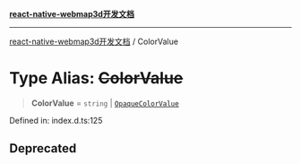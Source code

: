 [**react-native-webmap3d开发文档**](../README.md)

***

[react-native-webmap3d开发文档](../globals.md) / ColorValue

# Type Alias: ~~ColorValue~~

> **ColorValue** = `string` \| [`OpaqueColorValue`](OpaqueColorValue.md)

Defined in: index.d.ts:125

## Deprecated
